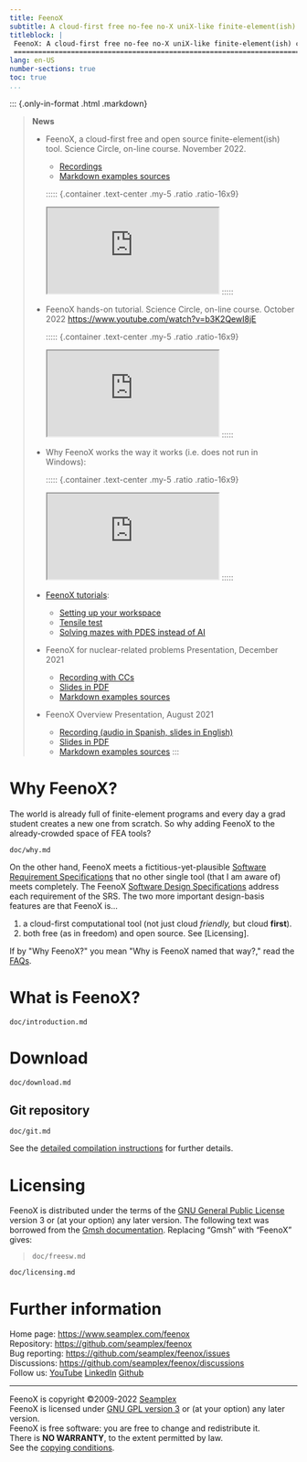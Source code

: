 ```yaml
---
title: FeenoX
subtitle: A cloud-first free no-fee no-X uniX-like finite-element(ish) computational engineering tool
titleblock: |
 FeenoX: A cloud-first free no-fee no-X uniX-like finite-element(ish) computational engineering tool
 =======================================================================================
lang: en-US
number-sections: true
toc: true
...
```





::: {.only-in-format .html .markdown}
> **News**
>
> * FeenoX, a cloud-first free and open source finite-element(ish) tool. Science Circle, on-line course. November 2022.
>   - [Recordings](https://youtu.be/EZSjFzJAhbw)
>   - [Markdown examples sources](https://github.com/gtheler/2022-feenox-sci-circle)
>
>   ::::: {.container .text-center .my-5 .ratio .ratio-16x9}
>   <iframe class="embed-responsive-item" src="https://www.youtube.com/embed/EZSjFzJAhbw?rel=0" allowfullscreen></iframe>
>   :::::
>
> * FeenoX hands-on tutorial. Science Circle, on-line course. October 2022 <https://www.youtube.com/watch?v=b3K2QewI8jE>
>
>   ::::: {.container .text-center .my-5 .ratio .ratio-16x9}
>   <iframe class="embed-responsive-item" src="https://www.youtube.com/embed/b3K2QewI8jE?rel=0" allowfullscreen></iframe>
>   :::::
> 
> * Why FeenoX works the way it works (i.e. does not run in Windows):
>
>   ::::: {.container .text-center .my-5 .ratio .ratio-16x9}
>   <iframe class="embed-responsive-item" src="https://www.youtube.com/embed/66WvYTb4pSg?rel=0" allowfullscreen></iframe>
>   :::::
>
> * [FeenoX tutorials](doc/tutorials):
>   - [Setting up your workspace](doc/tutorials/000-setup)
>   - [Tensile test](doc/tutorials/110-tensile-test)
>   - [Solving mazes with PDES instead of AI](doc/tutorials/120-mazes)
>
> * FeenoX for nuclear-related problems Presentation, December 2021
>   - [Recording with CCs](https://youtu.be/e8kFmFOsbPk)
>   - [Slides in PDF](https://www.seamplex.com/feenox/doc/2021-brasil.pdf)
>   - [Markdown examples sources](https://github.com/gtheler/2021-brasil)
>
> * FeenoX Overview Presentation, August 2021
>   - [Recording (audio in Spanish, slides in English)](https://youtu.be/-RJ5qn7E9uE)
>   - [Slides in PDF](https://www.seamplex.com/feenox/doc/2021-feenox.pdf)
>   - [Markdown examples sources](https://github.com/gtheler/2021-presentation)
:::


# Why FeenoX?

The world is already full of finite-element programs and every day a grad student creates a new one from scratch.
So why adding FeenoX to the already-crowded space of FEA tools?

```{.include}
doc/why.md
```


On the other hand, FeenoX meets a fictitious-yet-plausible [Software Requirement Specifications](https://www.seamplex.com/feenox/doc/srs.html) that no other single tool (that I am aware of) meets completely. The FeenoX [Software Design Specifications](https://www.seamplex.com/feenox/doc/sds.html) address each requirement of the SRS.
The two more important design-basis features are that FeenoX is...

 1. a cloud-first computational tool (not just cloud _friendly,_ but cloud **first**).
 2. both free (as in freedom) and open source. See [Licensing].


If by "Why FeenoX?" you mean "Why is FeenoX named that way?," read the [FAQs](doc/FAQ.md).


# What is FeenoX?

```{.include}
doc/introduction.md
```


# Download

```include
doc/download.md
```

## Git repository

```include
doc/git.md
```

See the [detailed compilation instructions](doc/compilation.md) for further details.

# Licensing

FeenoX is distributed under the terms of the [GNU General Public License](http://www.gnu.org/copyleft/gpl.html) version 3 or (at your option) any later version. The following text was borrowed from the [Gmsh documentation](http://gmsh.info/doc/texinfo/gmsh.html#Copying-conditions). Replacing “Gmsh” with “FeenoX” gives:

> ```include
> doc/freesw.md
> ```

```include
doc/licensing.md
```


# Further information

Home page: <https://www.seamplex.com/feenox>  
Repository: <https://github.com/seamplex/feenox>  
Bug reporting: <https://github.com/seamplex/feenox/issues>  
Discussions: <https://github.com/seamplex/feenox/discussions>  
Follow us: [YouTube](https://www.youtube.com/channel/UCC6SzVLxO8h6j5rLlfCQPhA)
           [LinkedIn](https://www.linkedin.com/company/seamplex/)
           [Github](https://github.com/seamplex)

---------------------------

FeenoX is copyright ©2009-2022 [Seamplex](https://www.seamplex.com)  
FeenoX is licensed under [GNU GPL version 3](http://www.gnu.org/copyleft/gpl.html) or (at your option) any later version.  
FeenoX is free software: you are free to change and redistribute it.  
There is **NO WARRANTY**, to the extent permitted by law.  
See the [copying conditions](COPYING).  

